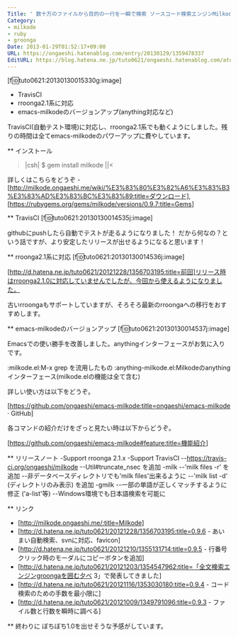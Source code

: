 ```yaml
---
Title: ' 数十万のファイルから目的の一行を一瞬で検索 ソースコード検索エンジンMilkode0.9.7'
Category:
- milkode
- ruby
- groonga
Date: 2013-01-29T01:52:17+09:00
URL: https://ongaeshi.hatenablog.com/entry/20130129/1359478337
EditURL: https://blog.hatena.ne.jp/tuto0621/ongaeshi.hatenablog.com/atom/entry/6435922169449192537
---
```



[f:id:tuto0621:20130130015330g:image]

- TravisCI
- rroonga2.1系に対応
- emacs-milkodeのバージョンアップ(anything対応など)

TravisCI(自動テスト環境)に対応し、rroonga2.1系でも動くようにしました。残りの時間は全てemacs-milkodeのパワーアップに費やしています。

** インストール
>|csh|
$ gem install milkode
||<

詳しくはこちらをどうぞ - [http://milkode.ongaeshi.me/wiki/%E3%83%80%E3%82%A6%E3%83%B3%E3%83%AD%E3%83%BC%E3%83%89:title=ダウンロード], [https://rubygems.org/gems/milkode/versions/0.9.7:title=Gems]

** TravisCI
[f:id:tuto0621:20130130014535j:image]

githubにpushしたら自動でテストが走るようになりました！
だから何なの？という話ですが、より安定したリリースが出せるようになると思います！

** rroonga2.1系に対応
[f:id:tuto0621:20130130014536j:image]

[http://d.hatena.ne.jp/tuto0621/20121228/1356703195:title=前回]リリース時はrroonga2.1.0に対応していませんでしたが、今回から使えるようになりました。

古いrroongaもサポートしていますが、そろそろ最新のrroongaへの移行をおすすめします。

** emacs-milkodeのバージョンアップ
[f:id:tuto0621:20130130014537j:image]

Emacsでの使い勝手を改善しました。anythingインターフェースがお気に入りです。

:milkode.el:M-x grep を流用したもの
:anything-milkode.el:Milkodeのanythingインターフェース(milkode.elの機能は全て含む)

詳しい使い方は以下をどうぞ。

[https://github.com/ongaeshi/emacs-milkode:title=ongaeshi/emacs-milkode &#183; GitHub]

各コマンドの紹介だけをざっと見たい時は以下からどうぞ。

[https://github.com/ongaeshi/emacs-milkode#feature:title=機能紹介]

** リリースノート
-Support rroonga 2.1.x
-Support TravisCI 
--https://travis-ci.org/ongaeshi/milkode
--Util#truncate_nsec を追加
-milk
--'milk files -r' を追加
--非データベースディレクトリでも'milk files'出来るように
--'milk list -d' (ディレクトリのみ表示) を追加
-gmilk
--一部の単語が正しくマッチするように修正 ('a-list'等)
--Windows環境でも日本語検索を可能に

** リンク
- [http://milkode.ongaeshi.me/:title=Milkode]
- [http://d.hatena.ne.jp/tuto0621/20121228/1356703195:title=0.9.6 - あいまい自動検索、svnに対応、favicon]
- [http://d.hatena.ne.jp/tuto0621/20121210/1355131714:title=0.9.5 - 行番号クリック時のモーダルにコピーボタンを追加]
- [http://d.hatena.ne.jp/tuto0621/20121203/1354547962:title=「全文検索エンジンgroongaを囲む夕べ 3」で発表してきました]
- [http://d.hatena.ne.jp/tuto0621/20121116/1353030180:title=0.9.4 - コード検索のための手数を最小限に]
- [http://d.hatena.ne.jp/tuto0621/20121009/1349791096:title=0.9.3 - ファイル数と行数を瞬時に調べる]

** 終わりに
ぼちぼち1.0を出せそうな予感がしています。
